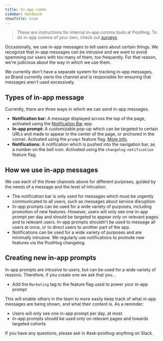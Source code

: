```yaml
---
title: In-app comms
sidebar: Handbook
showTitle: true
---
```


> These are instructions for internal in-app comms tools at PostHog. To do in-app comms of your own, check out [surveys](/docs/surveys). 

Occasionally, we use in-app messages to tell users about certain things. We recognize that in-app messages can be intrusive and we want to avoid spamming our users with too many of them, too frequently. For that reason, we're judicious about the way in which we use them. 

We currently don't have a separate system for tracking in-app messages, so Brand currently owns the channel and is responsible for ensuring that messages aren't used excessively.

## Types of in-app message

Currently, there are three ways in which we can send in-app messages.

- **Notification bar:** A message displayed across the top of the page, activated using the [Notification Bar](https://github.com/PostHog/notification-bar-app) app.
- **In-app prompt:** A customizable pop-up which can be targeted to certain URLs and made to appear in the center of the page, or anchored in the corner. Activated using the `prompt` feature flag. [More info](/handbook/product/in-app-prompts).
- **Notifications:** A notification which is pushed into the navigation bar, as a number on the bell icon. Activated using the `changelog-notification` feature flag. 

## How we use in-app messages

We use each of the three channels above for different purposes, guided by the needs of a message and the level of intrustion. 

- The notification bar is only used for messages which must be urgently communicated to all users, such as messages about service disruption.
- In-app prompts can be used for a wide variety of purposes, including promotion of new features. However, users will only see one in-app prompt per day and should be targeted to appear only on relevant pages and to relevant users. In-app prompts shouldn't be used to message all users at once, or to direct users to another part of the app.
- Notifications can be used for a wide variety of purposes and are minimally intrusive. We regularly use notifications to promote new features via the PostHog changelog. 

## Creating new in-app prompts

In-app prompts are intrusive to users, but can be used for a wide variety of reasons. Therefore, if you create one we ask that you...

- Add the `Marketing` tag to the feature flag used to power your in-app prompt

This will enable others in the team to more easily keep track of what in-app messages are being shown, and what their content is. As a reminder:

- Users will only see one in-app prompt per day, at most
- In-app prompts should be used only on relevant pages and towards targeted cohorts

If you have any questions, please ask in #ask-posthog-anything on Slack. 


